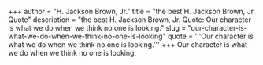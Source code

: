 +++
author = "H. Jackson Brown, Jr."
title = "the best H. Jackson Brown, Jr. Quote"
description = "the best H. Jackson Brown, Jr. Quote: Our character is what we do when we think no one is looking."
slug = "our-character-is-what-we-do-when-we-think-no-one-is-looking"
quote = '''Our character is what we do when we think no one is looking.'''
+++
Our character is what we do when we think no one is looking.
